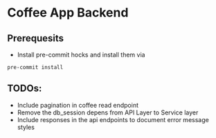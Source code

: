 # Coffee App Backend

## Prerequesits

- Install pre-commit hocks and install them via
```
pre-commit install
```


## TODOs:
- Include pagination in coffee read endpoint
- Remove the db_session depens from API Layer to Service layer
- Include responses in the api endpoints to document error message styles